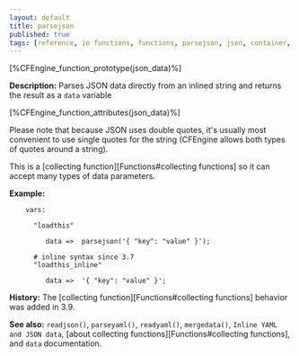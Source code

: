 ```yaml
---
layout: default
title: parsejson
published: true
tags: [reference, io functions, functions, parsejson, json, container, inline_json]
---
```


[%CFEngine_function_prototype(json_data)%]

**Description:** Parses JSON data directly from an inlined string and
returns the result as a `data` variable

[%CFEngine_function_attributes(json_data)%]

Please note that because JSON uses double quotes, it's usually most
convenient to use single quotes for the string (CFEngine allows both
types of quotes around a string).

This is a [collecting function][Functions#collecting functions] so it can accept many types of data parameters.

**Example:**

```cf3
    vars:

      "loadthis"

         data =>  parsejson('{ "key": "value" }');

      # inline syntax since 3.7
      "loadthis_inline"

         data =>  '{ "key": "value" }';
```

**History:** The [collecting function][Functions#collecting functions] behavior was added in 3.9.

**See also:** `readjson()`, `parseyaml()`, `readyaml()`, `mergedata()`, `Inline YAML and JSON data`, [about collecting functions][Functions#collecting functions], and `data` documentation.
